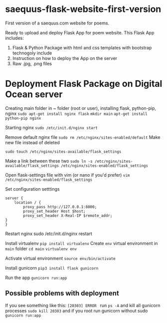 # saequus-flask-website-first-version
First version of a saequus.com website for poems.

Ready to upload and deploy Flask App for poem website.
This Flask App includes:
  1. Flask & Python Package with html and css templates with bootstrap technogoly include
  2. Instruction on how to deploy the App on the server
  3. Raw .jpg, .png files


# Deployment Flask Package on Digital Ocean server
Creating main folder in ~ folder (root or user), installing flask, python-pip, nginx
```sudo apt-get install nginx flask```
```mkdir main```
```apt-get install python-pip nginx```

Starting nginx 
```sudo /etc/init.d/nginx start```

Remove default nginx file 
```sudo rm /etc/nginx/sites-enabled/default```
Make new file instead of deleted

```sudo touch /etc/nginx/sites-available/flask_settings```

Make a link between these two
`sudo ln -s /etc/nginx/sites-available/flask_settings /etc/nginx/sites-enabled/flask_settings`

Open flask-settings file with vim (or nano if you'd prefer)
```vim /etc/nginx/sites-enabled/flask_settings```

Set configuration setttings
```
server {
    location / {
        proxy_pass http://127.0.0.1:8000;
        proxy_set_header Host $host;
        proxy_set_header X-Real-IP $remote_addr;
}
}
```

Restart nginx
sudo /etc/init.d/nginx restart

Install virtualenv 
```pip install virtualenv```
Create `env` virtual environment in `main` folder
```cd main```
```virtualenv env```

Activate virtual environment
```source env/bin/activate```

Install gunicorn
```pip3 install flask gunicorn```

Run the app
```gunicorn run:app```



## Possible problems with deployment

If you see something like this:
`[20303] ERROR ` run
```ps -A```
and kill all gunicorn processes
```sudo kill 20303```
and if you root run gunicorn without sudo
```gunicorn run:app```



